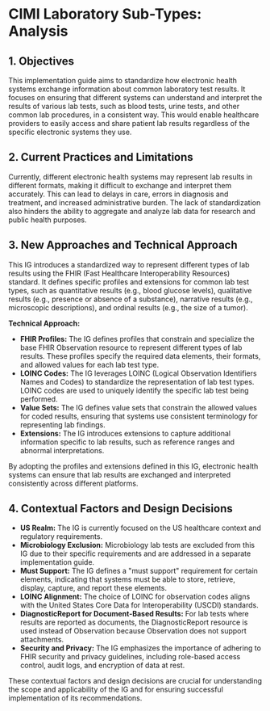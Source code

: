 # CIMI Laboratory Sub-Types: Analysis

## 1. Objectives

This implementation guide aims to standardize how electronic health systems exchange information about common laboratory test results. It focuses on ensuring that different systems can understand and interpret the results of various lab tests, such as blood tests, urine tests, and other common lab procedures, in a consistent way. This would enable healthcare providers to easily access and share patient lab results regardless of the specific electronic systems they use.


## 2. Current Practices and Limitations

Currently, different electronic health systems may represent lab results in different formats, making it difficult to exchange and interpret them accurately. This can lead to delays in care, errors in diagnosis and treatment, and increased administrative burden. The lack of standardization also hinders the ability to aggregate and analyze lab data for research and public health purposes.


## 3. New Approaches and Technical Approach

This IG introduces a standardized way to represent different types of lab results using the FHIR (Fast Healthcare Interoperability Resources) standard. It defines specific profiles and extensions for common lab test types, such as quantitative results (e.g., blood glucose levels), qualitative results (e.g., presence or absence of a substance), narrative results (e.g., microscopic descriptions), and ordinal results (e.g., the size of a tumor). 

**Technical Approach:**

* **FHIR Profiles:** The IG defines profiles that constrain and specialize the base FHIR Observation resource to represent different types of lab results. These profiles specify the required data elements, their formats, and allowed values for each lab test type.
* **LOINC Codes:** The IG leverages LOINC (Logical Observation Identifiers Names and Codes) to standardize the representation of lab test types. LOINC codes are used to uniquely identify the specific lab test being performed.
* **Value Sets:** The IG defines value sets that constrain the allowed values for coded results, ensuring that systems use consistent terminology for representing lab findings.
* **Extensions:** The IG introduces extensions to capture additional information specific to lab results, such as reference ranges and abnormal interpretations.

By adopting the profiles and extensions defined in this IG, electronic health systems can ensure that lab results are exchanged and interpreted consistently across different platforms.


## 4. Contextual Factors and Design Decisions

* **US Realm:** The IG is currently focused on the US healthcare context and regulatory requirements.
* **Microbiology Exclusion:** Microbiology lab tests are excluded from this IG due to their specific requirements and are addressed in a separate implementation guide.
* **Must Support:** The IG defines a "must support" requirement for certain elements, indicating that systems must be able to store, retrieve, display, capture, and report these elements.
* **LOINC Alignment:** The choice of LOINC for observation codes aligns with the United States Core Data for Interoperability (USCDI) standards.
* **DiagnosticReport for Document-Based Results:** For lab tests where results are reported as documents, the DiagnosticReport resource is used instead of Observation because Observation does not support attachments.
* **Security and Privacy:** The IG emphasizes the importance of adhering to FHIR security and privacy guidelines, including role-based access control, audit logs, and encryption of data at rest.

These contextual factors and design decisions are crucial for understanding the scope and applicability of the IG and for ensuring successful implementation of its recommendations. 
